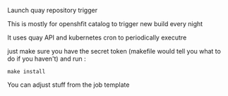 Launch quay repository trigger

This is mostly for openshfit catalog to trigger new build every night

It uses quay API and kubernetes cron to periodically executre

just make sure you have the secret token (makefile would tell you what to do if you haven't) and run :

```
make install
````

You can adjust stuff from the job template
